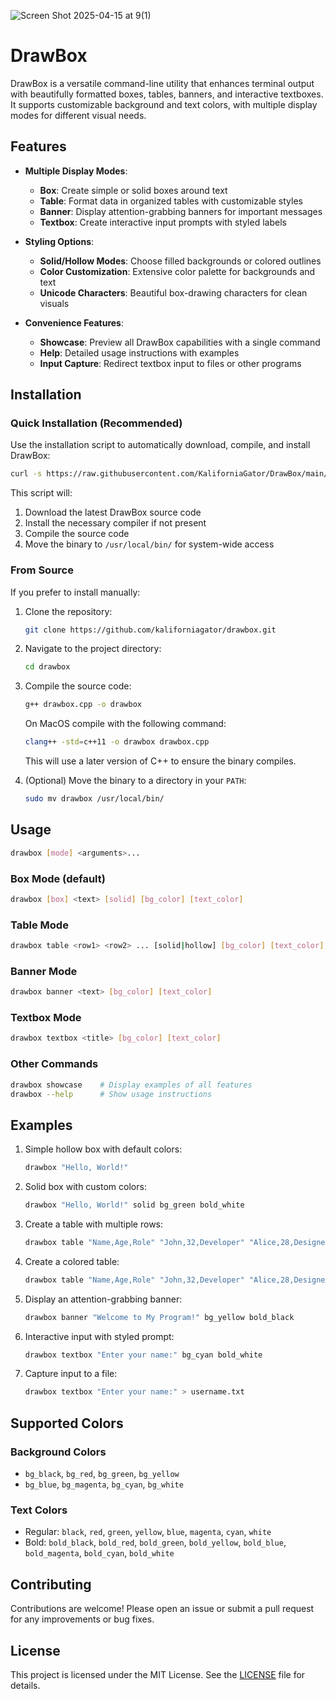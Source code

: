 ![Screen Shot 2025-04-15 at 9(1)](https://github.com/user-attachments/assets/efec00a7-423e-4a97-8544-40f6d6eeaaa5)

# DrawBox

DrawBox is a versatile command-line utility that enhances terminal output with beautifully formatted boxes, tables, banners, and interactive textboxes. It supports customizable background and text colors, with multiple display modes for different visual needs.

## Features

- **Multiple Display Modes**:
  - **Box**: Create simple or solid boxes around text
  - **Table**: Format data in organized tables with customizable styles
  - **Banner**: Display attention-grabbing banners for important messages
  - **Textbox**: Create interactive input prompts with styled labels

- **Styling Options**:
  - **Solid/Hollow Modes**: Choose filled backgrounds or colored outlines
  - **Color Customization**: Extensive color palette for backgrounds and text
  - **Unicode Characters**: Beautiful box-drawing characters for clean visuals

- **Convenience Features**:
  - **Showcase**: Preview all DrawBox capabilities with a single command
  - **Help**: Detailed usage instructions with examples
  - **Input Capture**: Redirect textbox input to files or other programs

## Installation

### Quick Installation (Recommended)

Use the installation script to automatically download, compile, and install DrawBox:

```bash
curl -s https://raw.githubusercontent.com/KaliforniaGator/DrawBox/main/update.sh | bash
```

This script will:
1. Download the latest DrawBox source code
2. Install the necessary compiler if not present
3. Compile the source code
4. Move the binary to `/usr/local/bin/` for system-wide access

### From Source

If you prefer to install manually:

1. Clone the repository:
   ```bash
   git clone https://github.com/kaliforniagator/drawbox.git
   ```

2. Navigate to the project directory:
   ```bash
   cd drawbox
   ```

3. Compile the source code:
   ```bash
   g++ drawbox.cpp -o drawbox
   ```
   On MacOS compile with the following command:
   ```bash
   clang++ -std=c++11 -o drawbox drawbox.cpp
   ```
   This will use a later version of C++ to ensure the binary compiles.
   
4. (Optional) Move the binary to a directory in your `PATH`:
   ```bash
   sudo mv drawbox /usr/local/bin/
   ```

## Usage

```bash
drawbox [mode] <arguments>...
```

### Box Mode (default)
```bash
drawbox [box] <text> [solid] [bg_color] [text_color]
```

### Table Mode
```bash
drawbox table <row1> <row2> ... [solid|hollow] [bg_color] [text_color]
```

### Banner Mode
```bash
drawbox banner <text> [bg_color] [text_color]
```

### Textbox Mode
```bash
drawbox textbox <title> [bg_color] [text_color]
```

### Other Commands
```bash
drawbox showcase    # Display examples of all features
drawbox --help      # Show usage instructions
```

## Examples

1. Simple hollow box with default colors:
   ```bash
   drawbox "Hello, World!"
   ```

2. Solid box with custom colors:
   ```bash
   drawbox "Hello, World!" solid bg_green bold_white
   ```

3. Create a table with multiple rows:
   ```bash
   drawbox table "Name,Age,Role" "John,32,Developer" "Alice,28,Designer"
   ```

4. Create a colored table:
   ```bash
   drawbox table "Name,Age,Role" "John,32,Developer" "Alice,28,Designer" solid bg_magenta bold_white
   ```

5. Display an attention-grabbing banner:
   ```bash
   drawbox banner "Welcome to My Program!" bg_yellow bold_black
   ```

6. Interactive input with styled prompt:
   ```bash
   drawbox textbox "Enter your name:" bg_cyan bold_white
   ```

7. Capture input to a file:
   ```bash
   drawbox textbox "Enter your name:" > username.txt
   ```

## Supported Colors

### Background Colors
- `bg_black`, `bg_red`, `bg_green`, `bg_yellow`
- `bg_blue`, `bg_magenta`, `bg_cyan`, `bg_white`

### Text Colors
- Regular: `black`, `red`, `green`, `yellow`, `blue`, `magenta`, `cyan`, `white`
- Bold: `bold_black`, `bold_red`, `bold_green`, `bold_yellow`, `bold_blue`, `bold_magenta`, `bold_cyan`, `bold_white`

## Contributing

Contributions are welcome! Please open an issue or submit a pull request for any improvements or bug fixes.

## License

This project is licensed under the MIT License. See the [LICENSE](LICENSE) file for details.
